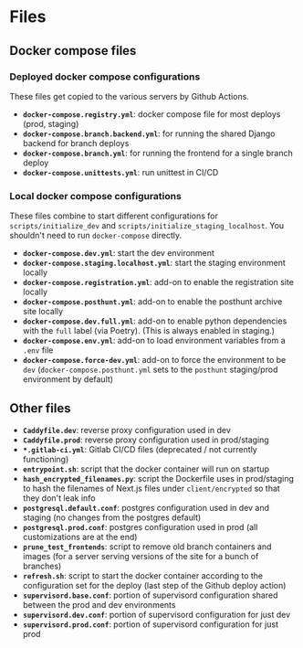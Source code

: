 # Files

## Docker compose files

### Deployed docker compose configurations

These files get copied to the various servers by Github Actions.

- **`docker-compose.registry.yml`**: docker compose file for most deploys (prod, staging)
- **`docker-compose.branch.backend.yml`**: for running the shared Django backend for branch deploys
- **`docker-compose.branch.yml`**: for running the frontend for a single branch deploy
- **`docker-compose.unittests.yml`**: run unittest in CI/CD

### Local docker compose configurations

These files combine to start different configurations for
`scripts/initialize_dev` and `scripts/initialize_staging_localhost`. You
shouldn't need to run `docker-compose` directly.

- **`docker-compose.dev.yml`**: start the dev environment
- **`docker-compose.staging.localhost.yml`**: start the staging environment locally
- **`docker-compose.registration.yml`**: add-on to enable the registration site locally
- **`docker-compose.posthunt.yml`**: add-on to enable the posthunt archive site locally
- **`docker-compose.dev.full.yml`**: add-on to enable python dependencies with the `full` label (via Poetry). (This is always enabled in staging.)
- **`docker-compose.env.yml`**: add-on to load environment variables from a `.env` file
- **`docker-compose.force-dev.yml`**: add-on to force the environment to be `dev` (`docker-compose.posthunt.yml` sets to the `posthunt` staging/prod environment by default)

## Other files

- **`Caddyfile.dev`**: reverse proxy configuration used in dev
- **`Caddyfile.prod`**: reverse proxy configuration used in prod/staging
- **`*.gitlab-ci.yml`**: Gitlab CI/CD files (deprecated / not currently functioning)
- **`entrypoint.sh`**: script that the docker container will run on startup
- **`hash_encrypted_filenames.py`**: script the Dockerfile uses in prod/staging to hash the filenames of Next.js files under `client/encrypted` so that they don't leak info
- **`postgresql.default.conf`**: postgres configuration used in dev and staging (no changes from the postgres default)
- **`postgresql.prod.conf`**: postgres configuration used in prod (all customizations are at the end)
- **`prune_test_frontends`**: script to remove old branch containers and images (for a server serving versions of the site for a bunch of branches)
- **`refresh.sh`**: script to start the docker container according to the configuration set for the deploy (last step of the Github deploy action)
- **`supervisord.base.conf`**: portion of supervisord configuration shared between the prod and dev environments
- **`supervisord.dev.conf`**: portion of supervisord configuration for just dev
- **`supervisord.prod.conf`**: portion of supervisord configuration for just prod
